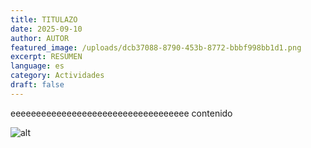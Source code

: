 ```yaml
---
title: TITULAZO
date: 2025-09-10
author: AUTOR
featured_image: /uploads/dcb37088-8790-453b-8772-bbbf998bb1d1.png
excerpt: RESUMEN
language: es
category: Actividades
draft: false
---
```

eeeeeeeeeeeeeeeeeeeeeeeeeeeeeeeeeee contenido

![alt](/uploads/dcb37088-8790-453b-8772-bbbf998bb1d1.png "Cesped")